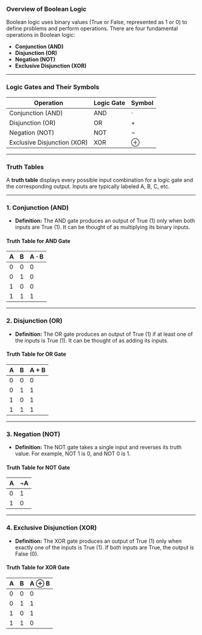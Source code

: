### **Overview of Boolean Logic**
Boolean logic uses binary values (True or False, represented as 1 or 0) to define problems and perform operations. There are four fundamental operations in Boolean logic:
- **Conjunction (AND)**
- **Disjunction (OR)**
- **Negation (NOT)**
- **Exclusive Disjunction (XOR)**

---
### **Logic Gates and Their Symbols**

|Operation|Logic Gate|Symbol|
|---|---|---|
|Conjunction (AND)|AND|⋅|
|Disjunction (OR)|OR|+|
|Negation (NOT)|NOT|¬|
|Exclusive Disjunction (XOR)|XOR|⊕|

---
### **Truth Tables**
A **truth table** displays every possible input combination for a logic gate and the corresponding output. Inputs are typically labeled A, B, C, etc.

---
### **1. Conjunction (AND)**
- **Definition:** The AND gate produces an output of True (1) only when both inputs are True (1). It can be thought of as multiplying its binary inputs.
#### **Truth Table for AND Gate**

|A|B|A ⋅ B|
|---|---|---|
|0|0|0|
|0|1|0|
|1|0|0|
|1|1|1|

---
### **2. Disjunction (OR)**
- **Definition:** The OR gate produces an output of True (1) if at least one of the inputs is True (1). It can be thought of as adding its inputs.
#### **Truth Table for OR Gate**

|A|B|A + B|
|---|---|---|
|0|0|0|
|0|1|1|
|1|0|1|
|1|1|1|

---
### **3. Negation (NOT)**
- **Definition:** The NOT gate takes a single input and reverses its truth value. For example, NOT 1 is 0, and NOT 0 is 1.
#### **Truth Table for NOT Gate**

|A|¬A|
|---|---|
|0|1|
|1|0|

---
### **4. Exclusive Disjunction (XOR)**
- **Definition:** The XOR gate produces an output of True (1) only when exactly one of the inputs is True (1). If both inputs are True, the output is False (0).
#### **Truth Table for XOR Gate**

|A|B|A ⊕ B|
|---|---|---|
|0|0|0|
|0|1|1|
|1|0|1|
|1|1|0|